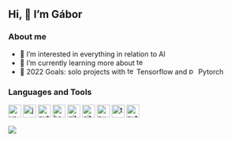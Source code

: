 ## Hi, 👋 I’m Gábor

### About me
- 👀 I’m interested in everything in relation to AI
- 🌱 I’m currently learning more about <a href="https://www.tensorflow.org/" target="_blank"><img src="https://cdn.jsdelivr.net/gh/devicons/devicon/icons/tensorflow/tensorflow-original.svg" height="15" width="15" title="tensorflow"/></a>
- 🎯 2022 Goals: solo projects with <a href="https://www.tensorflow.org/" target="_blank"><img src="https://cdn.jsdelivr.net/gh/devicons/devicon/icons/tensorflow/tensorflow-original.svg" height="15" width="15" title="tensorflow"/></a> Tensorflow and <a href="https://pytorch.org/" target="_blank"><img src="https://cdn.jsdelivr.net/gh/devicons/devicon/icons/pytorch/pytorch-original.svg" height="15" width="15" title="pytorch"/></a> Pytorch

### Languages and Tools
<a href="https://code.visualstudio.com/" target="_blank"><img src="https://cdn.jsdelivr.net/gh/devicons/devicon/icons/vscode/vscode-original.svg" title="vscode" height="26" width="26"/></a>
<a href="https://jupyter.org/" target="_blank"><img src="https://cdn.jsdelivr.net/gh/devicons/devicon/icons/jupyter/jupyter-original-wordmark.svg" height="26" width="26" title="jupyter"/></a>
<a href="https://www.python.org/" target="_blank"><img src="https://cdn.jsdelivr.net/gh/devicons/devicon/icons/python/python-original.svg" height="26" width="26" title="python"/></a>
<a href="https://www.gnu.org/software/bash/" target="_blank"><img src="https://cdn.jsdelivr.net/gh/devicons/devicon/icons/bash/bash-original.svg" height="26" width="26" title="bash"/></a>
<a href="https://git-scm.com/" target="_blank"><img src="https://cdn.jsdelivr.net/gh/devicons/devicon/icons/git/git-original.svg" height="26" width="26" title="git"/></a>
<a href="https://github.com/" target="_blank"><img src="https://user-images.githubusercontent.com/3369400/139447912-e0f43f33-6d9f-45f8-be46-2df5bbc91289.png" height="26" width="26" title="github"/></a>
<a href="https://numpy.org/" target="_blank"><img src="https://cdn.jsdelivr.net/gh/devicons/devicon/icons/numpy/numpy-original.svg" height="26" width="26" title="numpy"/></a>
<a href="https://www.tensorflow.org/" target="_blank"><img src="https://cdn.jsdelivr.net/gh/devicons/devicon/icons/tensorflow/tensorflow-original.svg" height="26" width="26" title="tensorflow"/></a>
<a href="https://pytorch.org/" target="_blank"><img src="https://cdn.jsdelivr.net/gh/devicons/devicon/icons/pytorch/pytorch-original.svg" height="26" width="26" title="pytorch"/></a>

<img src="https://github-readme-streak-stats.herokuapp.com/?user=NRG0513"/>
<!---


NRG0513/NRG0513 is a ✨ special ✨ repository because its `README.md` (this file) appears on your GitHub profile.
You can click the Preview link to take a look at your changes.

- 🌱 I’m currently learning DL algos :hurtrealbad: :goberserk:
- 💞️ I’m looking to collaborate on ...
- 📫 How to reach me ...

<img src="https://github-readme-stats.vercel.app/api/top-langs?username=NRG0513"/>
<img src="https://github-readme-stats.vercel.app/api/top-langs?username=NRG0513&layout=compact"/>
<img src="https://github-readme-stats.vercel.app/api?username=NRG0513&show_icons=true&theme=dark"/>

INFOS:
https://devicon.dev/
https://shields.io/
https://img.shields.io/static/v1?label=&message=Python&color=bbc1d2&style=flat&logo=python
https://github.com/codestackr#languages-and-tools
https://gist.github.com/rxaviers/7360908


<img src="https://img.shields.io/static/v1?label=&message=vscode&color=blue&style=flat&logo=visualstudiocode&logoColor=ffffff"> <img src="https://img.shields.io/static/v1?label=&message=jupyter&color=blue&style=flat&logo=jupyter&logoColor=ffffff"> <img src="https://img.shields.io/static/v1?label=&message=python&color=blue&style=flat&logo=python&logoColor=ffffff"> <img src="https://img.shields.io/badge/Bash-121011.svg?logo=gnu-bash&logoColor=ffffff&color=blue&style=flat"> <img src="https://img.shields.io/static/v1?label=&message=github&color=blue&style=flat&logo=github&logoColor=ffffff"> <img src="https://img.shields.io/static/v1?label=&message=numpy&color=blue&style=flat&logo=numpy&logoColor=ffffff"> <img src="https://img.shields.io/static/v1?label=&message=tensorflow&color=blue&style=flat&logo=tensorflow&logoColor=ffffff"> <img src="https://img.shields.io/static/v1?label=&message=pytorch&color=blue&style=flat&logo=pytorch&logoColor=ffffff">

--->
